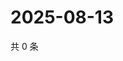 # 2025-08-13

共 0 条

<!-- BEGIN ZHIHUQUESTIONS -->
<!-- 最后更新时间 Wed Aug 13 2025 22:13:06 GMT+0800 (China Standard Time) -->

<!-- END ZHIHUQUESTIONS -->
